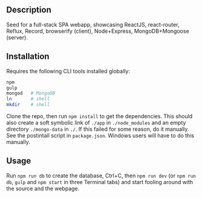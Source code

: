 ## Description

Seed for a full-stack SPA webapp, showcasing ReactJS, react-router, Reflux, Record, browserify (client), Node+Express, MongoDB+Mongoose (server).

## Installation

Requires the following CLI tools installed globally:

``` bash
npm
gulp
mongod   # MongoDB
ln       # shell
mkdir    # shell
```

Clone the repo, then run `npm install` to get the dependencies. This should also create a soft symbolic link of `./app` in `./node_modules` and an empty directory `./mongo-data` in `./`. If this failed for some reason, do it manually. See the postintall script in `package.json`. Windows users will have to do this manually.

## Usage

Run `npm run db` to create the database, Ctrl+C, then `npm run dev` (or `npm run db`, `gulp` and `npm start` in three Terminal tabs) and start fooling around with the source and the webpage.
